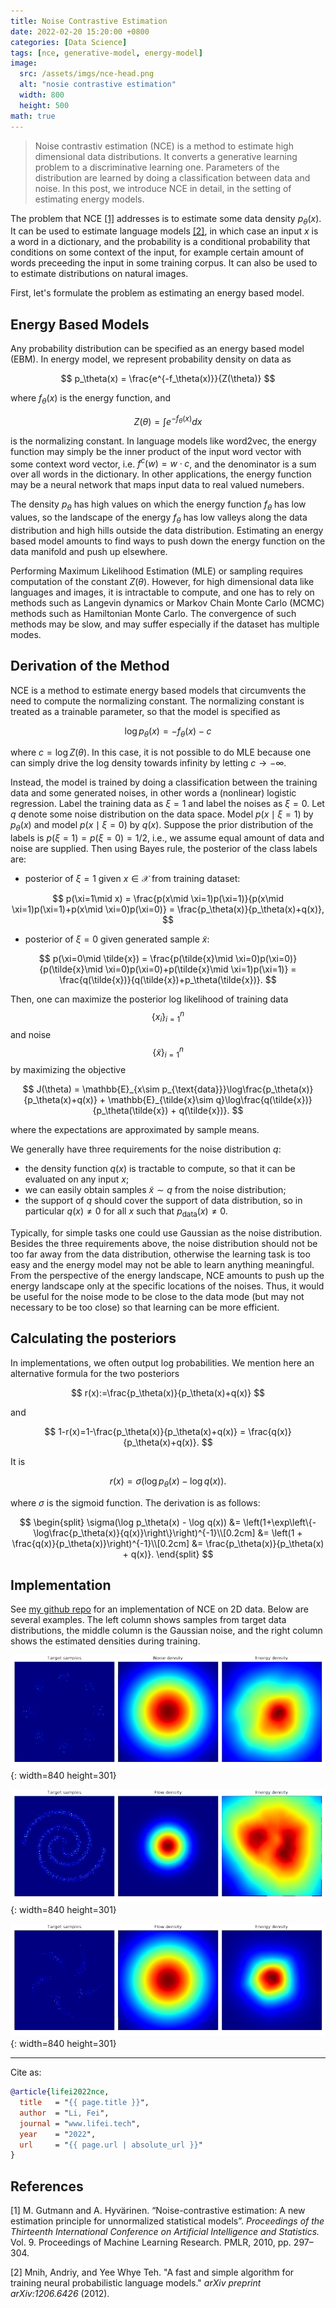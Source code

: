 ```yaml
---
title: Noise Contrastive Estimation
date: 2022-02-20 15:20:00 +0800
categories: [Data Science]
tags: [nce, generative-model, energy-model]
image:
  src: /assets/imgs/nce-head.png
  alt: "nosie contrastive estimation"
  width: 800
  height: 500
math: true
---
```


> Noise contrastiv estimation (NCE) is a method to estimate high dimensional data distributions. It converts a generative learning problem to a discriminative learning one. Parameters of the distribution are learned by doing a classification between data and noise. In this post, we introduce NCE in detail, in the setting of estimating energy models.

The problem that NCE [[1]](#1) addresses is to estimate some data density $p_\theta(x)$. It can be used to estimate language models [[2]](#2), in which case an input $x$ is a word in a dictionary, and the probability is a conditional probability that conditions on some context of the input, for example certain amount of words preceeding the input in some training corpus. It can also be used to to estimate distributions on natural images. 

First, let's formulate the problem as estimating an energy based model.

## Energy Based Models

Any probability distribution can be specified as an energy based model (EBM). In energy model, we represent probability density on data as

$$
p_\theta(x) = \frac{e^{-f_\theta(x)}}{Z(\theta)}
$$

where $f_\theta(x)$ is the energy function, and 

$$
Z(\theta)=\int e^{-f_\theta(x)}dx
$$

is the normalizing constant. In language models like word2vec, the energy function may simply be the inner product of the input word vector with some context word vector, i.e. $f^c(w) = w\cdot c$, and the denominator is a sum over all words in the dictionary. In other applications, the energy function may be a neural network that maps input data to real valued numebers.

The density $p_\theta$ has high values on which the energy function $f_\theta$ has low values, so the landscape of the energy $f_\theta$ has low valleys along the data distribution and high hills outside the data distribution. Estimating an energy based model amounts to find ways to push down the energy function on the data manifold and push up elsewhere.

Performing Maximum Likelihood Estimation (MLE) or sampling requires computation of the constant $Z(\theta)$. However, for high dimensional data like languages and images, it is intractable to compute, and one has to rely on methods such as Langevin dynamics or Markov Chain Monte Carlo (MCMC) methods such as Hamiltonian Monte Carlo. The convergence of such methods may be slow, and may suffer especially if the dataset has multiple modes. 

## Derivation of the Method

NCE is a method to estimate energy based models that circumvents the need to compute the normalizing constant. The normalizing constant is treated as a trainable parameter, so that the model is specified as 

$$
\log p_\theta(x)= -f_\theta(x) - c
$$

where $c=\log Z(\theta)$. In this case, it is not possible to do MLE because one can simply drive the log density towards infinity by letting $c\to-\infty$. 

Instead, the model is trained by doing a classification between the training data and some generated noises, in other words a (nonlinear) logistic regression. Label the training data as $\xi=1$ and label the noises as $\xi=0$. Let $q$ denote some noise distribution on the data space. Model $p(x\mid \xi=1)$ by $p_\theta(x)$ and model $p(x\mid \xi=0)$ by $q(x)$. Suppose the prior distribution of the labels is $p(\xi=1)=p(\xi=0)=1/2$, i.e., we assume equal amount of data and noise are supplied. Then using Bayes rule, the posterior of the class labels are:

- posterior of $\xi=1$ given $x\in\mathcal{X}$ from training dataset:

$$
p(\xi=1\mid x) = \frac{p(x\mid \xi=1)p(\xi=1)}{p(x\mid \xi=1)p(\xi=1)+p(x\mid \xi=0)p(\xi=0)} = \frac{p_\theta(x)}{p_\theta(x)+q(x)},
$$

- posterior of $\xi=0$ given generated sample $\tilde{x}$:

$$
p(\xi=0\mid \tilde{x}) = \frac{p(\tilde{x}\mid \xi=0)p(\xi=0)}{p(\tilde{x}\mid \xi=0)p(\xi=0)+p(\tilde{x}\mid \xi=1)p(\xi=1)} = \frac{q(\tilde{x})}{q(\tilde{x})+p_\theta(\tilde{x})}.
$$

Then, one can maximize the posterior log likelihood of training data $$\{x_i\}_{i=1}^n$$ and noise $$\{\tilde{x}\}_{i=1}^n$$ by maximizing the objective

$$
J(\theta) = \mathbb{E}_{x\sim p_{\text{data}}}\log\frac{p_\theta(x)}{p_\theta(x)+q(x)} + \mathbb{E}_{\tilde{x}\sim q}\log\frac{q(\tilde{x})}{p_\theta(\tilde{x}) + q(\tilde{x})}.
$$

where the expectations are approximated by sample means. 

We generally have three requirements for the noise distribution $q$:

- the density function $q(x)$ is tractable to compute, so that it can be evaluated on any input $x$;
- we can easily obtain samples $\tilde{x}\sim q$ from the noise distribution;
- the support of $q$ should cover the support of data distribution, so in particular $q(x)\neq0$ for all $x$ such that $p_{\text{data}}(x)\neq 0$.

Typically, for simple tasks one could use Gaussian as the noise distribution. Besides the three requirements above, the noise distribution should not be too far away from the data distribution, otherwise the learning task is too easy and the energy model may not be able to learn anything meaningful. From the perspective of the energy landscape, NCE amounts to push up the energy landscape only at the specific locations of the noises. Thus, it would be useful for the noise mode to be close to the data mode (but may not necessary to be too close) so that learning can be more efficient.


## Calculating the posteriors

In implementations, we often output log probabilities. We mention here an alternative formula for the two posteriors

$$
r(x):=\frac{p_\theta(x)}{p_\theta(x)+q(x)}
$$

and 

$$
1-r(x)=1-\frac{p_\theta(x)}{p_\theta(x)+q(x)} = \frac{q(x)}{p_\theta(x)+q(x)}.
$$

It is 

$$
r(x)=\sigma(\log p_\theta(x) - \log q(x)).
$$

where $\sigma$ is the sigmoid function. The derivation is as follows:

$$
\begin{split}
\sigma(\log p_\theta(x) - \log q(x)) &= \left(1+\exp\left\{-\log\frac{p_\theta(x)}{q(x)}\right\}\right)^{-1}\\[0.2cm]
&= \left(1 + \frac{q(x)}{p_\theta(x)}\right)^{-1}\\[0.2cm]
&= \frac{p_\theta(x)}{p_\theta(x) + q(x)}.
\end{split}
$$

## Implementation

See [my github repo](https://github.com/lifeitech/nce) for an implementation of NCE on 2D data. Below are several examples. The left column shows samples from target data distributions, the middle column is the Gaussian noise, and the right column shows the estimated densities during training. 

![Noise Contrastive Estimation (NCE) Training 8 Gaussians Dataset](/assets/imgs/8gaussians.gif){: width=840 height=301}

![Noise Contrastive Estimation (NCE) Training 2 Spirals Dataset](/assets/imgs/2spirals.gif){: width=840 height=301}

![Noise Contrastive Estimation (NCE) Training Pinwheel Dataset](/assets/imgs/pinwheel.gif){: width=840 height=301}

<hr>
Cite as:

```bibtex
@article{lifei2022nce,
  title   = "{{ page.title }}",
  author  = "Li, Fei",
  journal = "www.lifei.tech",
  year    = "2022",
  url     = "{{ page.url | absolute_url }}"
}
```

## References

<a id="1">[1]</a> M. Gutmann and A. Hyvärinen. “Noise-contrastive estimation: A new estimation principle for unnormalized statistical models”. _Proceedings of the Thirteenth International Conference on Artificial Intelligence and Statistics._ Vol. 9. Proceedings of Machine Learning Research. PMLR, 2010, pp. 297–304.

<a id="2">[2]</a> Mnih, Andriy, and Yee Whye Teh. "A fast and simple algorithm for training neural probabilistic language models." _arXiv preprint arXiv:1206.6426_ (2012).